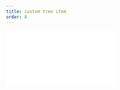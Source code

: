 ```yaml
---
title: custom tree item
order: 8
---
```


<embed src="@/docs/common/custom/customTreeItem.zh.md"></embed>
